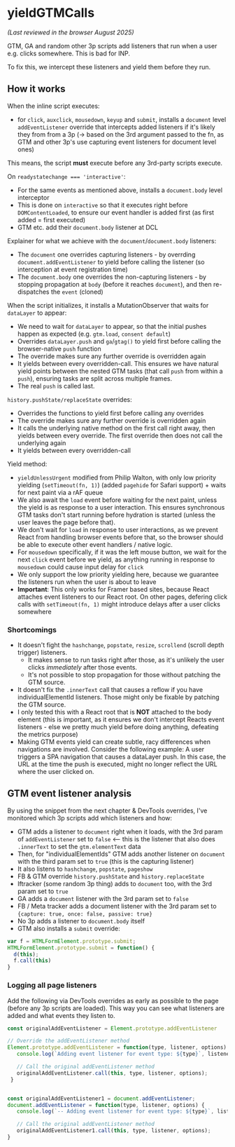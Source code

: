 # yieldGTMCalls

_(Last reviewed in the browser August 2025)_

GTM, GA and random other 3p scripts add listeners that run when a user e.g. clicks somewhere. This is bad for INP.

To fix this, we intercept these listeners and yield them before they run.

## How it works

When the inline script executes:
- for `click`, `auxclick`, `mousedown`, `keyup` and `submit`, installs a `document` level `addEventListener` override that intercepts added listeners if it's likely they from from a 3p (-> based on the 3rd argument passed to the fn, as GTM and other 3p's use capturing event listeners for document level ones)

This means, the script **must** execute before any 3rd-party scripts execute.

On `readystatechange === 'interactive'`:
- For the same events as mentioned above, installs a `document.body` level interceptor
- This is done on `interactive` so that it executes right before `DOMContentLoaded`, to ensure our event handler is added first (as first added = first executed)
- GTM etc. add their `document.body` listener at DCL

Explainer for what we achieve with the `document`/`document.body` listeners:
- The `document` one overrides capturing listeners - by overrding `document.addEventListener` to yield before calling the listener (so interception at event registration time)
- The `document.body` one overrides the non-capturing listeners - by stopping propagation at `body` (before it reaches `document`), and then re-dispatches the `event` (cloned)

When the script initializes, it installs a MutationObserver that waits for `dataLayer` to appear:
- We need to wait for `dataLayer` to appear, so that the initial pushes happen as expected (e.g. `gtm.load`, `consent default`)
- Overrides `dataLayer.push` and `ga`/`gtag()` to yield first before calling the browser-native `push` function
- The override makes sure any further override is overridden again
- It yields between every overridden-call. This ensures we have natural yield points between the nested GTM tasks (that call `push` from within a `push`), ensuring tasks are split across multiple frames.
- The real `push` is called last.

`history.pushState/replaceState` overrides:
- Overrides the functions to yield first before calling any overrides
- The override makes sure any further override is overridden again
- It calls the underlying native method on the first call right away, then yields between every override. The first override then does not call the underlying again
- It yields between every overridden-call

Yield method:
- `yieldUnlessUrgent` modified from Philip Walton, with only low priority yielding (`setTimeout(fn, 1)`) (added `pagehide` for Safari support) + waits for next paint via a rAF queue
- We also await the `load` event before waiting for the next paint, unless the yield is as response to a user interaction. This ensures synchronous GTM tasks don't start running before hydration is started (unless the user leaves the page before that).
- We don't wait for `load` in response to user interactions, as we prevent React from handling browser events before that, so the browser should be able to execute other event handlers / native logic.
- For `mousedown` specifically, if it was the left mouse button, we wait for the next `click` event before we yield, as anything running in response to `mousedown` could cause input delay for `click`
- We only support the low priority yielding here, because we guarantee the listeners run when the user is about to leave
- **Important**: This only works for Framer based sites, because React attaches event listeners to our React root. On other pages, defering click calls with `setTimeout(fn, 1)` might introduce delays after a user clicks somewhere

### Shortcomings

- It doesn't fight the `hashchange`, `popstate`, `resize`, `scrollend` (scroll depth trigger) listeners.
  - It makes sense to run tasks right after those, as it's unlikely the user clicks _immediately_ after those events.
  - It's not possible to stop propagation for those without patching the GTM source.
- It doesn't fix the `.innerText` call that causes a reflow if you have individualElementId listeners. Those might only be fixable by patching the GTM source.
- I only tested this with a React root that is **NOT** attached to the body element (this is important, as it ensures we don't intercept Reacts event listeners - else we pretty much yield before doing anything, defeating the metrics purpose)
- Making GTM events yield can create subtle, racy differences when navigations are involved. Consider the following example: A user triggers a SPA navigation that causes a dataLayer push. In this case, the URL at the time the push is executed, might no longer reflect the URL where the user clicked on.

## GTM event listener analysis

By using the snippet from the next chapter & DevTools overrides, I've monitored which 3p scripts add which listeners and how:
- GTM adds a listener to `document` right when it loads, with the 3rd param of `addEventListener` set to `false` <-- this is the listener that also does `.innerText` to set the `gtm.elementText` data
- Then, for "individualElementIds" GTM adds another listener on `document` with the third param set to `true` (this is the capturing listener)
- It also listens to `hashchange`, `popstate`, `pageshow`
- FB & GTM override `history.pushState` and `history.replaceState`
- lftracker (some random 3p thing) adds to `document` too, with the 3rd param set to `true`
- GA adds a `document` listener with the 3rd param set to `false`
- FB / Meta tracker adds a document listener with the 3rd param set to `{capture: true, once: false, passive: true}`
- No 3p adds a listener to `document.body` itself
- GTM also installs a `submit` override:

```js
var f = HTMLFormElement.prototype.submit;
HTMLFormElement.prototype.submit = function() {
  d(this);
  f.call(this)
}
```

### Logging all page listeners

Add the following via DevTools overrides as early as possible to the page (before any 3p scripts are loaded). This way you can see what listeners are added and what events they listen to.

```js
const originalAddEventListener = Element.prototype.addEventListener

// Override the addEventListener method
Element.prototype.addEventListener = function(type, listener, options) {
   console.log(`Adding event listener for event type: ${type}`, listener, options, this);

   // Call the original addEventListener method
   originalAddEventListener.call(this, type, listener, options);
 }


const originalAddEventListener1 = document.addEventListener;
document.addEventListener = function(type, listener, options) {
   console.log(`-- Adding event listener for event type: ${type}`, listener, options);

   // Call the original addEventListener method
   originalAddEventListener1.call(this, type, listener, options);
}
```
